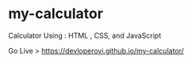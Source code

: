 # my-calculator
Calculator Using : HTML , CSS, and JavaScript


Go Live > https://devloperovi.github.io/my-calculator/
